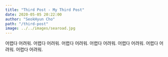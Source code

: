```yaml
---
title: "Third Post - My Third Post"
date: 2020-05-05 20:22:00
author: "SeokHyun Cho"
path: "/third-post"
image: ../../images/searoad.jpg
---
```


어렵다 어려워. 어렵다 어려워. 어렵다 어려워. 어렵다 어려워. 어렵다 어려워. 어렵다 어려워. 어렵다 어려워.
